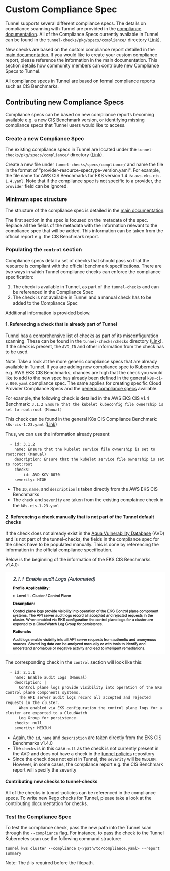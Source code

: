 # Custom Compliance Spec

Tunnel supports several different compliance specs. The details on compliance scanning with Tunnel are provided in the [compliance documentation](../../docs/compliance/compliance.md).
All of the Compliance Specs currently available in Tunnel can be found in the `tunnel-checks/pkg/specs/compliance/` directory ([Link](https://github.com/aquasecurity/trivy-checks/tree/main/pkg/specs/compliance)).

New checks are based on the custom compliance report detailed in the [main documentation.](./compliance.md#custom-compliance)
If you would like to create your custom compliance report, please reference the information in the main documentation. This section details how community members can contribute new Compliance Specs to Tunnel.

All compliance specs in Tunnel are based on formal compliance reports such as CIS Benchmarks.

## Contributing new Compliance Specs

Compliance specs can be based on new compliance reports becoming available e.g. a new CIS Benchmark version, or identifying missing compliance specs that Tunnel users would like to access.

### Create a new Compliance Spec

The existing compliance specs in Tunnel are located under the `tunnel-checks/pkg/specs/compliance/` directory ([Link](https://github.com/aquasecurity/trivy-checks/tree/main/pkg/specs/compliance)).

Create a new file under `tunnel-checks/specs/compliance/` and name the file in the format of "provider-resource-spectype-version.yaml". For example, the file name for AWS CIS Benchmarks for EKS version 1.4 is: `aws-eks-cis-1.4.yaml`. Note that if the compliance spec is not specific to a provider, the `provider` field can be ignored.

### Minimum spec structure

The structure of the compliance spec is detailed in the [main documentation](./compliance.md#custom-compliance).

The first section in the spec is focused on the metadata of the spec. Replace all the fields of the metadata with the information relevant to the compliance spec that will be added. This information can be taken from the official report e.g. the CIS Benchmark report.

### Populating the `control` section

Compliance specs detail a set of checks that should pass so that the resource is compliant with the official benchmark specifications. There are two ways in which Tunnel compliance checks can enforce the compliance specification:

1. The check is available in Tunnel, as part of the `tunnel-checks` and can be referenced in the Compliance Spec
2. The check is not available in Tunnel and a manual check has to be added to the Compliance Spec

Additional information is provided below.

#### 1. Referencing a check that is already part of Tunnel

Tunnel has a comprehensive list of checks as part of its misconfiguration scanning. These can be found in the `tunnel-checks/checks` directory ([Link](https://github.com/aquasecurity/trivy-checks/tree/main/checks)). If the check is present, the `AVD_ID` and other information from the check has to be used.

Note: Take a look at the more generic compliance specs that are already available in Tunnel. If you are adding new compliance spec to Kubernetes e.g. AWS EKS CIS Benchmarks, chances are high that the check you would like to add to the new spec has already been defined in the general `k8s-ci-v.000.yaml` compliance spec. The same applies for creating specific Cloud Provider Compliance Specs and the [generic compliance specs](https://github.com/aquasecurity/trivy-checks/tree/main/pkg/specs/compliance) available.

For example, the following check is detailed in the AWS EKS CIS v1.4 Benchmark:
`3.1.2 Ensure that the kubelet kubeconfig file ownership is set to root:root (Manual)`

This check can be found in the general K8s CIS Compliance Benchmark: `k8s-cis-1.23.yaml` ([Link](https://github.com/aquasecurity/trivy-checks/blob/31e779916f3863dd74a28cee869ea24fdc4ca8c2/specs/compliance/k8s-cis-1.23.yaml#L480))

Thus, we can use the information already present:

```
  - id: 3.1.2
    name: Ensure that the kubelet service file ownership is set to root:root (Manual)
    description: Ensure that the kubelet service file ownership is set to root:root
    checks:
      - id: AVD-KCV-0070
    severity: HIGH
```

- The `ID`, `name`, and `description` is taken directly from the AWS EKS CIS Benchmarks
- The `check` and `severity` are taken from the existing complaince check in the `k8s-cis-1.23.yaml`

#### 2. Referencing a check manually that is not part of the Tunnel default checks

If the check does not already exist in the [Aqua Vulnerability Database](https://avd.khulnasoft.com/) (AVD) and is not part of the tunnel-checks, the fields in the compliance spec for the check have to be populated manually. This is done by referencing the information in the official compliance specification.

Below is the beginning of the information of the EKS CIS Benchmarks v1.4.0:

![EKS Benchmarks 2.1.1](../../imgs/eks-benchmarks.png)

The corresponding check in the `control` section will look like this:

```
  - id: 2.1.1
    name: Enable audit Logs (Manual)
    description: |
      Control plane logs provide visibility into operation of the EKS Control plane components systems.
      The API server audit logs record all accepted and rejected requests in the cluster.
      When enabled via EKS configuration the control plane logs for a cluster are exported to a CloudWatch
      Log Group for persistence.
    checks: null
    severity: MEDIUM
```

- Again, the `id`, `name` and `description` are taken directly from the EKS CIS Benchmarks v1.4.0
- The `checks` is in this case `null` as the check is not currently present in the AVD and does not have a check in the [tunnel policies](https://github.com/aquasecurity/trivy-checks/tree/main/checks) repository
- Since the check does not exist in Tunnel, the `severity` will be `MEDIUM`. However, in some cases, the compliance report e.g. the CIS Benchmark report will specify the severity

#### Contributing new checks to tunnel-checks

All of the checks in tunnel-policies can be referenced in the compliance specs.
To write new Rego checks for Tunnel, please take a look at the contributing documentation for checks.

### Test the Compliance Spec

To test the compliance check, pass the new path into the Tunnel scan through the `--compliance` flag. For instance, to pass the check to the Tunnel Kubernetes scan use the following command structure:

```
tunnel k8s cluster --compliance @</path/to/compliance.yaml> --report summary
```

Note: The `@` is required before the filepath.
